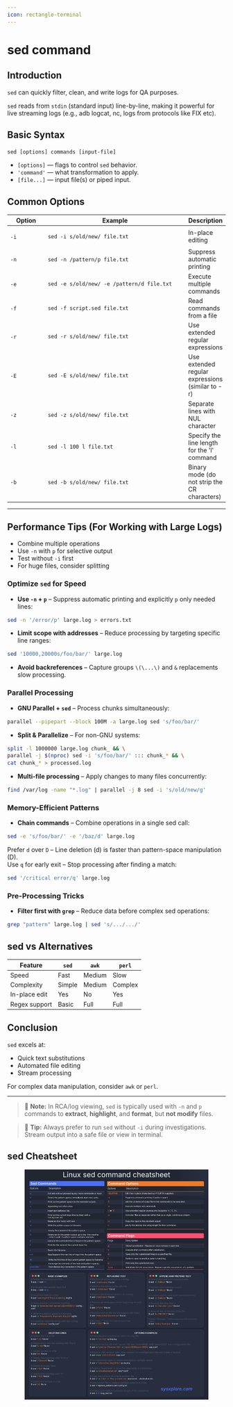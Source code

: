 ```yaml
---
icon: rectangle-terminal
---
```


# sed command

## Introduction

`sed` can quickly filter, clean, and write logs for QA purposes.

`sed` reads from `stdin` (standard input) line-by-line, making it powerful for live streaming logs (e.g., adb logcat, nc, logs from protocols like FIX etc).

## Basic Syntax

`sed [options] commands [input-file]`

* `[options]` — flags to control `sed` behavior.
* `'command'` — what transformation to apply.
* `[file...]` — input file(s) or piped input.

## Common Options

<table data-full-width="false"><thead><tr><th width="83.33331298828125">Option</th><th width="404.7777099609375">Example</th><th>Description</th></tr></thead><tbody><tr><td><code>-i</code></td><td><pre class="language-bash"><code class="lang-bash">sed -i s/old/new/ file.txt
</code></pre></td><td>In-place editing</td></tr><tr><td><code>-n</code></td><td><pre class="language-bash"><code class="lang-bash">sed -n /pattern/p file.txt
</code></pre></td><td>Suppress automatic printing</td></tr><tr><td><code>-e</code></td><td><pre class="language-bash"><code class="lang-bash">sed -e s/old/new/ -e /pattern/d file.txt
</code></pre></td><td>Execute multiple commands</td></tr><tr><td><code>-f</code></td><td><pre class="language-bash"><code class="lang-bash">sed -f script.sed file.txt
</code></pre></td><td>Read commands from a file</td></tr><tr><td><code>-r</code></td><td><pre class="language-bash"><code class="lang-bash">sed -r s/old/new/ file.txt
</code></pre></td><td>Use extended regular expressions</td></tr><tr><td><code>-E</code></td><td><pre class="language-bash"><code class="lang-bash">sed -E s/old/new/ file.txt
</code></pre></td><td>Use extended regular expressions (similar to -r)</td></tr><tr><td><code>-z</code></td><td><pre class="language-bash"><code class="lang-bash">sed -z s/old/new/ file.txt
</code></pre></td><td>Separate lines with NUL character</td></tr><tr><td><code>-l</code></td><td><pre class="language-bash"><code class="lang-bash">sed -l 100 l file.txt
</code></pre></td><td>Specify the line length for the 'l' command</td></tr><tr><td><code>-b</code></td><td><pre class="language-bash"><code class="lang-bash">sed -b s/old/new/ file.txt
</code></pre></td><td>Binary mode (do not strip the CR characters)</td></tr></tbody></table>

***

## Performance Tips (For Working with Large Logs)

* Combine multiple operations
* Use `-n` with `p` for selective output
* Test without `-i` first
* For huge files, consider splitting

### Optimize `sed` for Speed

* **Use `-n` + `p`** – Suppress automatic printing and explicitly `p` only needed lines:

```bash
sed -n '/error/p' large.log > errors.txt
```

* **Limit scope with addresses** – Reduce processing by targeting specific line ranges:

```bash
sed '10000,20000s/foo/bar/' large.log
```

* **Avoid backreferences** – Capture groups `\(\...\)` and `&` replacements slow processing.

### Parallel Processing

* **GNU Parallel + `sed`** – Process chunks simultaneously:

```bash
parallel --pipepart --block 100M -a large.log sed 's/foo/bar/'
```

* **Split & Parallelize** – For non-GNU systems:

```bash
split -l 1000000 large.log chunk_ && \
parallel -j $(nproc) sed -i 's/foo/bar/' ::: chunk_* && \
cat chunk_* > processed.log
```

* **Multi-file processing** – Apply changes to many files concurrently:

```bash
find /var/log -name "*.log" | parallel -j 8 sed -i 's/old/new/g'
```

### Memory-Efficient Patterns

* **Chain commands** – Combine operations in a single sed call:

```bash
sed -e 's/foo/bar/' -e '/baz/d' large.log
```

Prefer `d` over `D` – Line deletion (d) is faster than pattern-space manipulation (D).\
Use `q` for early exit – Stop processing after finding a match:

```bash
sed '/critical error/q' large.log
```

### Pre-Processing Tricks

* **Filter first with `grep`** – Reduce data before complex sed operations:

```bash
grep "pattern" large.log | sed 's/.../.../'
```

## sed vs Alternatives

| Feature       | `sed`  | `awk`  | `perl`  |
| ------------- | ------ | ------ | ------- |
| Speed         | Fast   | Medium | Slow    |
| Complexity    | Simple | Medium | Complex |
| In-place edit | Yes    | No     | Yes     |
| Regex support | Basic  | Full   | Full    |

## Conclusion

`sed` excels at:

* Quick text substitutions
* Automated file editing
* Stream processing

For complex data manipulation, consider `awk` or `perl`.

***

> 📌 **Note:** In RCA/log viewing, `sed` is typically used with `-n` and `p` commands to **extract**, **highlight**, and **format**, but **not modify** files.

> 🧠 **Tip:** Always prefer to run `sed` without `-i` during investigations. Stream output into a safe file or view in terminal.

## sed Cheatsheet

<figure><img src="../.gitbook/assets/sed_cheatsheet.jpeg" alt=""><figcaption></figcaption></figure>
